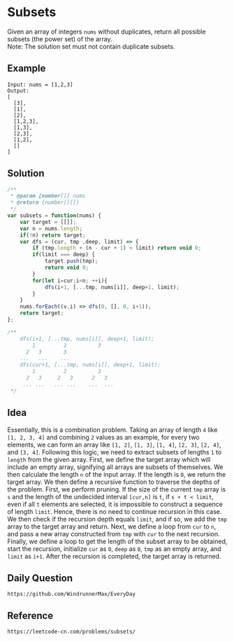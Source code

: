 # Subsets
Given an array of integers `nums` without duplicates, return all possible subsets (the power set) of the array.  
Note: The solution set must not contain duplicate subsets.

## Example

```
Input: nums = [1,2,3]
Output:
[
  [3],
  [1],
  [2],
  [1,2,3],
  [1,3],
  [2,3],
  [1,2],
  []
]
```

## Solution

```javascript
/**
 * @param {number[]} nums
 * @return {number[][]}
 */
var subsets = function(nums) {
    var target = [[]];
    var n = nums.length;
    if(!n) return target;
    var dfs = (cur, tmp ,deep, limit) => {
        if (tmp.length + (n - cur + 1) < limit) return void 0;
        if(limit === deep) {
            target.push(tmp);
            return void 0;
        }
        for(let i=cur;i<n; ++i){
            dfs(i+1, [...tmp, nums[i]], deep+1, limit);
        }
    }
    nums.forEach((v,i) => dfs(0, [], 0, i+1));
    return target;
};

/**
    dfs(i+1, [...tmp, nums[i]], deep+1, limit);
        1         2          3
      2   3       3      
    ...   ...    ...
    dfs(cur+1, [...tmp, nums[i]], deep+1, limit);
        1         2          3
      2   3     2   3      2   3 
     ... ...   ... ...    ...  ...
 */
```

## Idea
Essentially, this is a combination problem. Taking an array of length `4` like `[1, 2, 3, 4]` and combining `2` values as an example, for every two elements, we can form an array like `[1, 2]`, `[1, 3]`, `[1, 4]`, `[2, 3]`, `[2, 4]`, and `[3, 4]`. Following this logic, we need to extract subsets of lengths `1` to `length` from the given array. First, we define the target array which will include an empty array, signifying all arrays are subsets of themselves. We then calculate the length `n` of the input array. If the length is `0`, we return the target array. We then define a recursive function to traverse the depths of the problem. First, we perform pruning. If the size of the current `tmp` array is `s` and the length of the undecided interval `[cur,n]` is `t`, if `s + t < limit`, even if all `t` elements are selected, it is impossible to construct a sequence of length `limit`. Hence, there is no need to continue recursion in this case. We then check if the recursion depth equals `limit`, and if so, we add the `tmp` array to the target array and return. Next, we define a loop from `cur` to `n`, and pass a new array constructed from `tmp` with `cur` to the next recursion. Finally, we define a loop to get the length of the subset array to be obtained, start the recursion, initialize `cur` as `0`, `deep` as `0`, `tmp` as an empty array, and `limit` as `i+1`. After the recursion is completed, the target array is returned.

## Daily Question

```
https://github.com/WindrunnerMax/EveryDay
```

## Reference

```
https://leetcode-cn.com/problems/subsets/
```